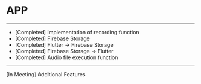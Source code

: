 # APP
---

- [Completed] Implementation of recording function
- [Completed] Firebase Storage
- [Completed] Flutter -> Firebase Storage
- [Completed] Firebase Storage -> Flutter
- [Completed] Audio file execution function
---

[In Meeting] Additional Features
